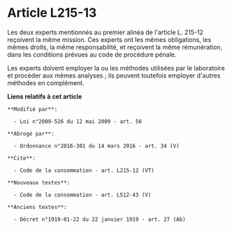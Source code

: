 # Article L215-13

Les deux experts mentionnés au premier alinéa de l'article L. 215-12 reçoivent la même mission. Ces experts ont les mêmes
obligations, les mêmes droits, la même responsabilité, et reçoivent la même rémunération, dans les conditions prévues au code
de procédure pénale. 

Les experts doivent employer la ou les méthodes utilisées par le laboratoire et procéder aux mêmes analyses ; ils peuvent
toutefois employer d'autres méthodes en complément.

**Liens relatifs à cet article**

	**Modifié par**:

	  - Loi n°2009-526 du 12 mai 2009 - art. 56

	**Abrogé par**:

	  - Ordonnance n°2016-301 du 14 mars 2016 - art. 34 (V)

	**Cite**:

	  - Code de la consommation - art. L215-12 (VT)

	**Nouveaux textes**:

	  - Code de la consommation - art. L512-43 (V)

	**Anciens textes**:

	  - Décret n°1919-01-22 du 22 janvier 1919 - art. 27 (Ab)
